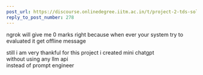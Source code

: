 ```yaml
---
post_url: https://discourse.onlinedegree.iitm.ac.in/t/project-2-tds-solver-discussion-thread/169029/280
reply_to_post_number: 278
---
```

ngrok will give me 0 marks right because when ever your system try to evaluated it get offline message

still i am very thankful for this project i created mini chatgpt  
without using any llm api  
instead of prompt engineer